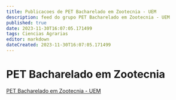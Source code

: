 ```yaml
---
title: Publicacoes de PET Bacharelado em Zootecnia - UEM
description: feed do grupo PET Bacharelado em Zootecnia - UEM
published: true
date: 2023-11-30T16:07:05.171499
tags: Ciencias Agrarias
editor: markdown
dateCreated: 2023-11-30T16:07:05.171499
---
```


# PET Bacharelado em Zootecnia
[PET Bacharelado em Zootecnia - UEM](/grupo/90PETBachareladoemZootecniaUEM.md)